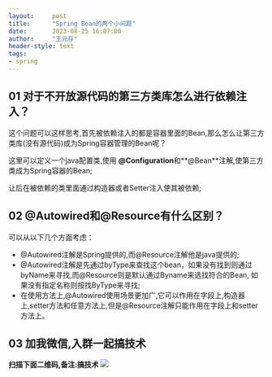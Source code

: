 ```yaml
---
layout:     post
title:      "Spring Bean的两个小问题"
date:       2023-08-25 16:07:00
author:     "王元存"
header-style: text
tags:
- spring
---
```


01 对于不开放源代码的第三方类库怎么进行依赖注入？
------
这个问题可以这样思考,首先被依赖注入的都是容器里面的Bean,那么怎么让第三方类库(没有源代码)成为Spring容器管理的Bean呢？

这里可以定义一个java配置类,使用 **@Configuration**和**@Bean**注解,使第三方类成为Spring容器的Bean;

让后在被依赖的类里面通过构造器或者Setter注入使其被依赖;

02 @Autowired和@Resource有什么区别？
-----
可以从以下几个方面考虑：
- @Autowired注解是Spring提供的,而@Resource注解他是java提供的;
- @Autowired注解是先通过byType来查找这个bean，如果没有找到则通过byName来寻找,而@Resource则是默认通过Byname来选找符合的Bean, 如果没有指定名称则按找ByType来寻找;
- 在使用方法上,@Autowired使用场景更加广,它可以作用在字段上,构造器上,setter方法和任意方法上,但是@Resource注解只能作用在字段上和setter方法上。

03 加我微信,入群一起搞技术
------

**扫描下面二维码,备注:搞技术**
![](http://wyctech.work/img/spring/wechat.png)